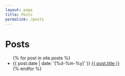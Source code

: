 ```yaml
---
layout: page
title: Posts
permalink: /posts
---
```


# Posts

<ul>
  {% for post in site.posts %}
    <li>
      {{ post.date | date: '[%d-%m-%y]' }} <a href="{{ post.url }}">{{ post.title }}</a>
    </li>
  {% endfor %}
</ul>